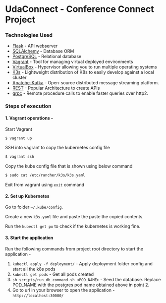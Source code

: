 # UdaConnect - Conference Connect Project

### Technologies Used
* [Flask](https://flask.palletsprojects.com/en/1.1.x/) - API webserver
* [SQLAlchemy](https://www.sqlalchemy.org/) - Database ORM
* [PostgreSQL](https://www.postgresql.org/) - Relational database
* [Vagrant](https://www.vagrantup.com/) - Tool for managing virtual deployed environments
* [VirtualBox](https://www.virtualbox.org/) - Hypervisor allowing you to run multiple operating systems
* [K3s](https://k3s.io/) - Lightweight distribution of K8s to easily develop against a local cluster
* [Apatche-Kafka](https://kafka.apache.org/) - Open-source distributed message streaming platform.
* [REST](https://en.wikipedia.org/wiki/Representational_state_transfer) - Popular Architecture to create APIs
* [grpc](https://grpc.io/) - Remote procedure calls to enable faster queries over http2.

### Steps of execution

#### 1. Vagrant operations -
Start Vagrant
```bash
$ vagrant up
```

SSH into vagrant to copy the kubernetes config file
```bash
$ vagrant ssh
```

Copy the kube config file that is shown using below command
```bash
$ sudo cat /etc/rancher/k3s/k3s.yaml
```

Exit from vagrant using `exit` command

#### 2. Set up Kubernetes

Go to folder `~/.kube/config`.

Create a new `k3s.yaml` file and paste the paste the copied contents.

Run the `kubectl get po` to check if the kubernetes is working fine.

#### 3. Start the application

Run the following commands from project root directory to start the application -

1. `kubectl apply -f deployment/` - Apply deployment folder config and start all the k8s pods
2. `kubectl get pods` - Get all pods created
3. `sh scripts/run_db_command.sh <POD_NAME>` - Seed the database. Replace POD_NAME with the postgres pod name obtained above in point 2.
4. Go to url in your browser to open the application - `http://localhost:30000/`
